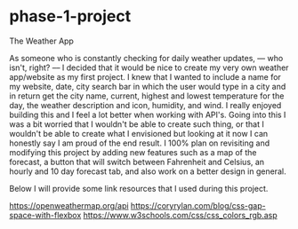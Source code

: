 # phase-1-project

The Weather App

As someone who is constantly checking for daily weather updates, –– who isn't, right? –– I decided that it would be nice to create my very own weather app/website as my first project. I knew that I wanted to include a name for my website, date, city search bar in which the user would type in a city and in return get the city name, current, highest and lowest temperature for the day, the weather description and icon, humidity, and wind. I really enjoyed building this and I feel a lot better when working with API's. Going into this I was a bit worried that I wouldn't be able to create such thing, or that I wouldn't be able to create what I envisioned but looking at it now I can honestly say I am proud of the end result. I 100% plan on revisiting and modifying this project by adding new features such as a map of the forecast, a button that will  switch between Fahrenheit and Celsius, an hourly and 10 day forecast tab, and also work on a better design in general.

Below I will provide some link resources that I used during this project.

https://openweathermap.org/api
https://coryrylan.com/blog/css-gap-space-with-flexbox
https://www.w3schools.com/css/css_colors_rgb.asp
